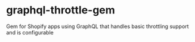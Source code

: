 # graphql-throttle-gem
Gem for Shopify apps using GraphQL that handles basic throttling support and is configurable

